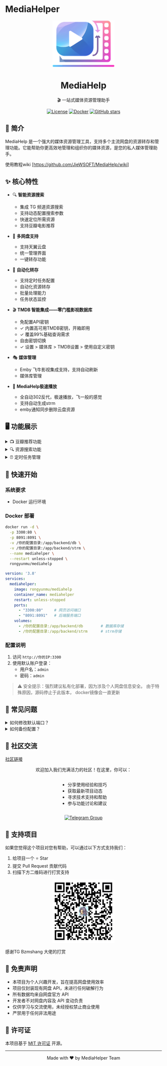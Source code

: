# MediaHelper

<div align="center">
    <img src="/frontend/apps/web-antd/public/icon.png" alt="MediaHelper Logo" width="200" height="150" />
    <h1>MediaHelp</h1>
    <p>🎬 一站式媒体资源管理助手</p>
    
[![License](https://img.shields.io/badge/license-MIT-blue.svg)](LICENSE)
[![Docker](https://img.shields.io/badge/docker-ready-brightgreen.svg)](https://hub.docker.com/r/rongyunmu/mediahelp)
[![GitHub stars](https://img.shields.io/github/stars/JieWSOFT/MediaHelp?style=social)](https://github.com/JieWSOFT/MediaHelp)
</div>

## 📖 简介

MediaHelp 是一个强大的媒体资源管理工具，支持多个主流网盘的资源转存和管理功能。它能帮助你更高效地管理和组织你的媒体资源，是您的私人媒体管理助手。

使用教程wiki [https://github.com/JieWSOFT/MediaHelp/wiki]

## ✨ 核心特性

- 🔍 **智能资源搜索**
  - 集成 TG 频道资源搜索
  - 支持动态配置搜索参数
  - 快速定位所需资源
  - 支持豆瓣电影推荐

- 📱 **多网盘支持**
  - 支持天翼云盘
  - 统一管理界面
  - 一键转存功能

- 🔐 **自动化转存**
  - 支持定时任务配置
  - 自动化资源转存
  - 批量处理能力
  - 任务状态监控
 
- 🎬 **TMDB 智能集成​​——​​零门槛影视数据库​​**
  - ​​免配置API密钥​​
  - ✓ 内置高可用TMDB密钥，开箱即用
  - ✓ 覆盖99%基础查询需求
  - ​​自由密钥切换​​
  - ✓ 设置 > 媒体库 > TMDB设置 > 使用自定义密钥

- 🎭 **媒体管理** 
  - Emby 飞牛影视集成支持，支持自动刷新
  - 媒体库管理

- 🚀 **​​MediaHelp极速播放**
  - 全自动302反代，极速播放，飞一般的感觉
  - 支持自动生成strm
  - emby通知同步删除云盘资源
    

## 🖥️ 功能展示

<details>
<summary>📺 豆瓣推荐功能</summary>
<div align="center">
    <img src="wiki/img/fec4d35c-dbd6-4a91-9a81-317f4d140ed9.png" alt="豆瓣推荐" width="800"/>
    <p>基于豆瓣评分的智能影视推荐</p>
</div>
</details>

<details>
<summary>🔍 资源搜索功能</summary>
<div align="center">
    <img src="wiki/img/6a4f6d8d-9521-4b33-b1c3-2e3d432b298c.png" alt="资源搜索" width="800"/>
    <p>强大的资源搜索与管理界面</p>
</div>
</details>

<details>
<summary>⏰ 定时任务管理</summary>
<div align="center">
    <img src="wiki/img/6690fb42-0254-4dd8-a2a4-779b8b877602.png" alt="定时转存任务" width="800"/>
    <p>灵活的定时任务配置系统</p>
</div>
</details>

## 🚀 快速开始

### 系统要求
- Docker 运行环境

### Docker 部署

```bash
docker run -d \
  -p 3300:80 \
  -p 8091:8091 \
  -v /你的配置目录:/app/backend/db \
  -v /你的配置目录:/app/backend/strm \
  --name mediahelper \
  --restart unless-stopped \
  rongyunmu/mediahelp
```

```yaml
version: '3.8'
services:
  mediahelper:
    image: rongyunmu/mediahelp
    container_name: mediahelper
    restart: unless-stopped
    ports:
      - "3300:80"     # 网页访问端口
      - "8091:8091"   # 后端服务端口
    volumes:
      - /你的配置目录:/app/backend/db        # 数据库存储
      - /你的配置目录:/app/backend/strm      # strm存储
```

### 配置说明
1. 访问 `http://你的IP:3300`
2. 使用默认账户登录：
   - 用户名：`admin`
   - 密码：`admin`
     
> ⚠️ 安全提示：强烈建议私有化部署，因为涉及个人网盘信息安全。
> 由于特殊原因，源码停止于此版本， docker镜像会一直更新

## 🔧 常见问题

<details>
<summary>如何修改默认端口？</summary>
修改 Docker 运行命令中的端口映射参数，例如 `-p 8080:80` 将使用 8080 端口访问
</details>

<details>
<summary>如何备份配置？</summary>
所有配置文件都在挂载的配置目录中，定期备份该目录即可
</details>

## 👥 社区交流
<a href="https://t.me/mediahelp_offical">
  社区链接
</a>
<div align="center">
    <p>欢迎加入我们充满活力的社区！在这里，你可以：</p>
    <ul align="left" style="display: inline-block;">
        <li>分享使用经验和技巧</li>
        <li>获取最新项目动态</li>
        <li>寻求技术支持和帮助</li>
        <li>参与功能讨论和建议</li>
    </ul>
    <p>
        <a href="https://t.me/mediahelp_offical">
            <img src="https://img.shields.io/badge/Telegram-MediaHelper社区-blue?logo=telegram" alt="Telegram Group">
        </a>
    </p>
</div>

## 🤝 支持项目

如果您觉得这个项目对您有帮助，可以通过以下方式支持我们：

1. 给项目一个 ⭐️ Star
2. 提交 Pull Request 贡献代码
3. 扫描下方二维码进行打赏支持

<div align="center">
    <img src="wiki/img/bea32a55-6743-468a-9193-10d52b068729.png" alt="打赏二维码" width="200"/>
</div>

感谢TG  Bzmshang 大佬的打赏

## 📝 免责声明

- 本项目为个人兴趣开发，旨在提高网盘使用效率
- 项目仅封装现有网盘 API，未进行任何破解行为
- 所有数据均来自网盘官方 API
- 开发者不对网盘内容及 API 变动负责
- 仅供学习与交流使用，未经授权禁止商业使用
- 严禁用于任何非法用途

## 📄 许可证

本项目基于 [MIT 许可证](LICENSE) 开源。

---

<div align="center">
    <p>Made with ❤️ by MediaHelper Team</p>
</div> 
